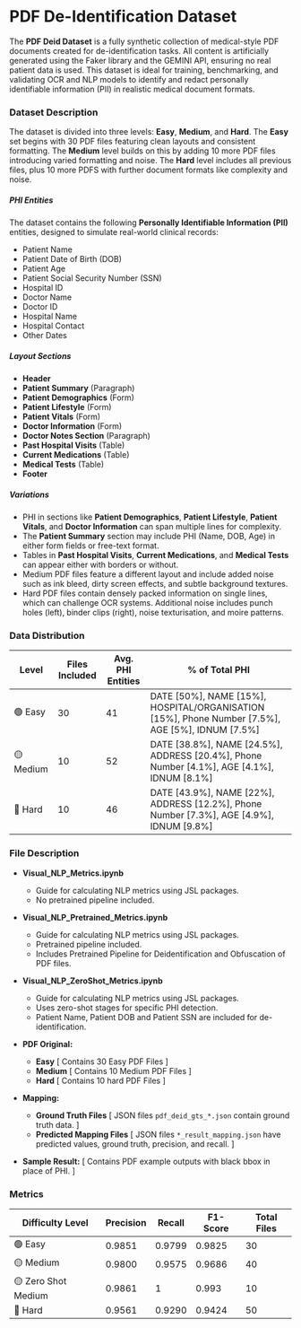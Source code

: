 # PDF De-Identification Dataset

The **PDF Deid Dataset** is a fully synthetic collection of medical-style PDF documents created for de-identification tasks. All content is artificially generated using the Faker library and the GEMINI API, ensuring no real patient data is used. This dataset is ideal for training, benchmarking, and validating OCR and NLP models to identify and redact personally identifiable information (PII) in realistic medical document formats.

### Dataset Description

The dataset is divided into three levels: **Easy**, **Medium**, and **Hard**. The **Easy** set begins with 30 PDF files featuring clean layouts and consistent formatting. The **Medium** level builds on this by adding 10 more PDF files introducing varied formatting and noise. The **Hard** level includes all previous files, plus 10 more PDFS with further document formats like complexity and noise.

##### PHI Entities

The dataset contains the following **Personally Identifiable Information (PII)** entities, designed to simulate real-world clinical records:

- Patient Name
- Patient Date of Birth (DOB)
- Patient Age
- Patient Social Security Number (SSN)
- Hospital ID
- Doctor Name
- Doctor ID
- Hospital Name
- Hospital Contact
- Other Dates

##### Layout Sections

- **Header**
- **Patient Summary** (Paragraph)
- **Patient Demographics** (Form)
- **Patient Lifestyle** (Form)
- **Patient Vitals** (Form)
- **Doctor Information** (Form)
- **Doctor Notes Section** (Paragraph)
- **Past Hospital Visits** (Table)
- **Current Medications** (Table)
- **Medical Tests** (Table)
- **Footer**

##### Variations

- PHI in sections like **Patient Demographics**, **Patient Lifestyle**, **Patient Vitals**, and **Doctor Information** can span multiple lines for complexity.
- The **Patient Summary** section may include PHI (Name, DOB, Age) in either form fields or free-text format.
- Tables in **Past Hospital Visits**, **Current Medications**, and **Medical Tests** can appear either with borders or without.
- Medium PDF files feature a different layout and include added noise such as ink bleed, dirty screen effects, and subtle background textures.
- Hard PDF files contain densely packed information on single lines, which can challenge OCR systems. Additional noise includes punch holes (left), binder clips (right), noise texturisation, and moire patterns.

### Data Distribution 

| Level             | Files Included | Avg. PHI Entities | % of Total PHI                                                    |
|-------------------|----------------|-------------------|---------------------------------------------------------------------------------------------------------|
| 🟢 Easy           | 30           | 41                | DATE [50%], NAME [15%], HOSPITAL/ORGANISATION [15%], Phone Number [7.5%], AGE [5%], IDNUM [7.5%]
| 🟡 Medium         | 10           | 52                | DATE [38.8%], NAME [24.5%], ADDRESS [20.4%], Phone Number [4.1%], AGE [4.1%], IDNUM [8.1%]
| 🔴 Hard           | 10           | 46                | DATE [43.9%], NAME [22%], ADDRESS [12.2%], Phone Number [7.3%], AGE [4.9%], IDNUM [9.8%]                      

### File Description

  - **Visual_NLP_Metrics.ipynb**  
    - Guide for calculating NLP metrics using JSL packages.  
    - No pretrained pipeline included.
  
  - **Visual_NLP_Pretrained_Metrics.ipynb**  
    - Guide for calculating NLP metrics using JSL packages.  
    - Pretrained pipeline included.
    - Includes Pretrained Pipeline for Deidentification and Obfuscation of PDF files.
  
  - **Visual_NLP_ZeroShot_Metrics.ipynb**  
    - Guide for calculating NLP metrics using JSL packages.  
    - Uses zero-shot stages for specific PHI detection.
    - Patient Name, Patient DOB and Patient SSN are included for de-identification.

  - **PDF Original:**
    - **Easy**  [ Contains 30 Easy PDF Files ]    
    - **Medium**  [ Contains 10 Medium PDF Files ]
    - **Hard**  [ Contains 10 hard PDF Files ]

  - **Mapping:**
    - **Ground Truth Files**  [ JSON files `pdf_deid_gts_*.json` contain ground truth data. ]
    - **Predicted Mapping Files**  [ JSON files `*_result_mapping.json` have predicted values, ground truth, precision, and recall. ]
      
- **Sample Result:** [ Contains PDF example outputs with black bbox in place of PHI. ]
    
### Metrics

| Difficulty Level | Precision | Recall | F1-Score | Total Files |
|------------------|-----------|--------|----------|---------|
| 🟢 Easy          | 0.9851      | 0.9799   | 0.9825    | 30     |
| 🟡 Medium        | 0.9800      | 0.9575   | 0.9686     | 40     |
| 🟡 Zero Shot Medium        | 0.9861      | 1   | 0.993     | 10     |
| 🔴 Hard        | 0.9561      | 0.9290   | 0.9424     | 50     |
